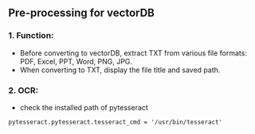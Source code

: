 ## Pre-processing for vectorDB

### 1. Function:

- Before converting to vectorDB, extract TXT from various file formats: PDF, Excel, PPT, Word, PNG, JPG.
- When converting to TXT, display the file title and saved path.

### 2. OCR:

- check the installed path of pytesseract
```
pytesseract.pytesseract.tesseract_cmd = '/usr/bin/tesseract'
```